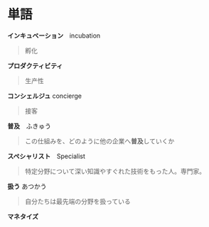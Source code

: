 # 単語

**インキュベーション**　incubation

> 孵化



**プロダクティビティ** 

> 生产性



**コンシェルジュ** concierge

> 接客



**普及**　ふきゅう

> この仕組みを、どのように他の企業へ**普及**していくか



**スペシャリスト**　Specialist

> 特定分野について深い知識やすぐれた技術をもった人。専門家。



**扱う** あつかう

> 自分たちは最先端の分野を扱っている



**マネタイズ**　